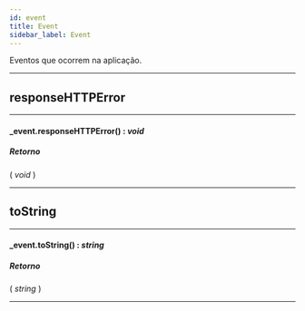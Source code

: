 ```yaml
---
id: event
title: Event
sidebar_label: Event
---
```


Eventos que ocorrem na aplicação.

---

## responseHTTPError

---

#### _event.responseHTTPError() : _void_
##### Retorno

( _void_ )


---

## toString

---

#### _event.toString() : _string_
##### Retorno

( _string_ )


---

